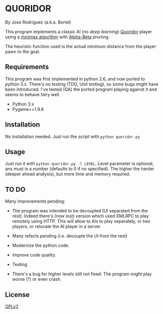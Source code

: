 # QUORIDOR

By Jose Rodriguez (a.k.a. Boriel)

This program implements a classic AI (no _deep learning_) [Quoridor](https://en.wikipedia.org/wiki/Quoridor) player using a
[minimax algorithm](https://en.wikipedia.org/wiki/Minimax) with [Alpha-Beta](https://en.wikipedia.org/wiki/Alpha%E2%80%93beta_pruning) pruning.

The heuristic function used is the actual minimum distance from the player pawn to the goal.

## Requirements

This program was first implemented in python 2.6, and now ported to python 3.x. There's no testing (TDD, Unit testing),
so some bugs might have been introduced. I've tested (QA) the ported program playing against it and seems to behave
fairy well.

 * Python 3.x
 * Pygame==1.9.6
 
## Installation

No installation needed. Just run the script with `python quoridor.py`

## Usage

Just run it with `python quoridor.py -l LEVEL`. Level parameter is optional, ans must is a number (defaults to 0 if no
specified). The higher the harder (deeper ahead analysis), but more time and memory required.

## TO DO

Many improvements pending:

 * The program was intended to be decoupled (UI separated from the rest). Indeed there's (now lost) version which used
XMLRPC to play remotely using HTTP. This will allow to AIs to play separately, or two players, or relocate the AI player
in a server.

 * Many refacts pending (i.e. decouple the UI from the rest)
 
 * Modernize the python code.
 
 * Improve code quality.
 
 * Testing
 
 * There's a bug for higher levels still not fixed. The program might play worse (?) or even crash.

## License

[GPLv3](https://www.gnu.org/licenses/gpl-3.0.en.html)
